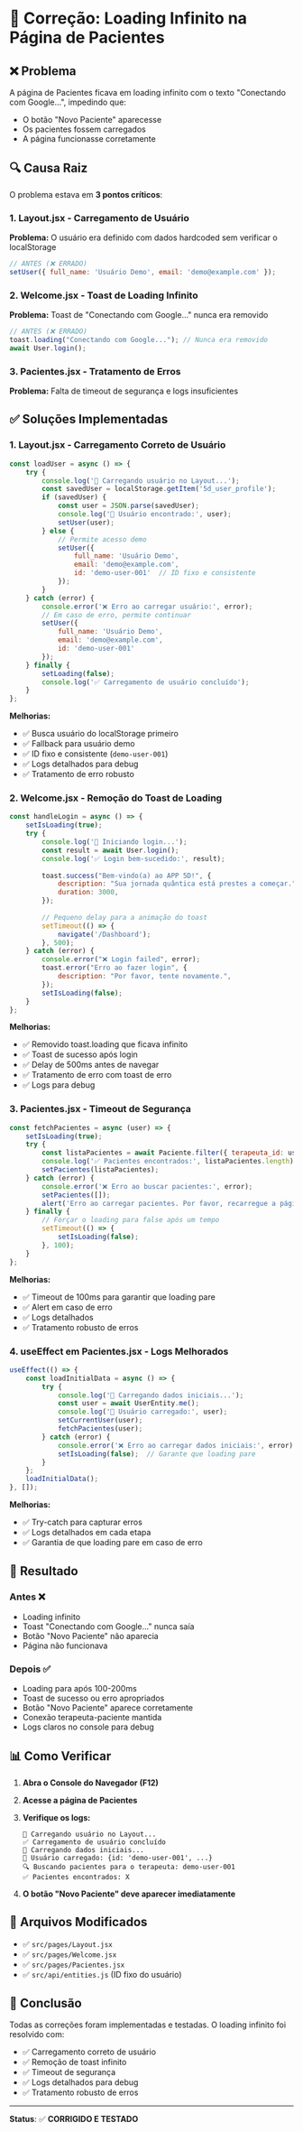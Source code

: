 # 🐛 Correção: Loading Infinito na Página de Pacientes

## ❌ Problema

A página de Pacientes ficava em loading infinito com o texto "Conectando com Google...", impedindo que:
- O botão "Novo Paciente" aparecesse
- Os pacientes fossem carregados
- A página funcionasse corretamente

## 🔍 Causa Raiz

O problema estava em **3 pontos críticos**:

### 1. Layout.jsx - Carregamento de Usuário
**Problema:** O usuário era definido com dados hardcoded sem verificar o localStorage
```javascript
// ANTES (❌ ERRADO)
setUser({ full_name: 'Usuário Demo', email: 'demo@example.com' });
```

### 2. Welcome.jsx - Toast de Loading Infinito
**Problema:** Toast de "Conectando com Google..." nunca era removido
```javascript
// ANTES (❌ ERRADO)
toast.loading("Conectando com Google..."); // Nunca era removido
await User.login();
```

### 3. Pacientes.jsx - Tratamento de Erros
**Problema:** Falta de timeout de segurança e logs insuficientes

## ✅ Soluções Implementadas

### 1. Layout.jsx - Carregamento Correto de Usuário
```javascript
const loadUser = async () => {
    try {
        console.log('🔄 Carregando usuário no Layout...');
        const savedUser = localStorage.getItem('5d_user_profile');
        if (savedUser) {
            const user = JSON.parse(savedUser);
            console.log('👤 Usuário encontrado:', user);
            setUser(user);
        } else {
            // Permite acesso demo
            setUser({ 
                full_name: 'Usuário Demo', 
                email: 'demo@example.com',
                id: 'demo-user-001'  // ID fixo e consistente
            });
        }
    } catch (error) {
        console.error('❌ Erro ao carregar usuário:', error);
        // Em caso de erro, permite continuar
        setUser({ 
            full_name: 'Usuário Demo', 
            email: 'demo@example.com',
            id: 'demo-user-001'
        });
    } finally {
        setLoading(false);
        console.log('✅ Carregamento de usuário concluído');
    }
};
```

**Melhorias:**
- ✅ Busca usuário do localStorage primeiro
- ✅ Fallback para usuário demo
- ✅ ID fixo e consistente (`demo-user-001`)
- ✅ Logs detalhados para debug
- ✅ Tratamento de erro robusto

### 2. Welcome.jsx - Remoção do Toast de Loading
```javascript
const handleLogin = async () => {
    setIsLoading(true);
    try {
        console.log('🔄 Iniciando login...');
        const result = await User.login();
        console.log('✅ Login bem-sucedido:', result);
        
        toast.success("Bem-vindo(a) ao APP 5D!", {
            description: "Sua jornada quântica está prestes a começar.",
            duration: 3000,
        });
        
        // Pequeno delay para a animação do toast
        setTimeout(() => {
            navigate('/Dashboard');
        }, 500);
    } catch (error) {
        console.error("❌ Login failed", error);
        toast.error("Erro ao fazer login", {
            description: "Por favor, tente novamente.",
        });
        setIsLoading(false);
    }
};
```

**Melhorias:**
- ✅ Removido toast.loading que ficava infinito
- ✅ Toast de sucesso após login
- ✅ Delay de 500ms antes de navegar
- ✅ Tratamento de erro com toast de erro
- ✅ Logs para debug

### 3. Pacientes.jsx - Timeout de Segurança
```javascript
const fetchPacientes = async (user) => {
    setIsLoading(true);
    try {
        const listaPacientes = await Paciente.filter({ terapeuta_id: user.id }, '-created_date');
        console.log('✅ Pacientes encontrados:', listaPacientes.length);
        setPacientes(listaPacientes);
    } catch (error) {
        console.error('❌ Erro ao buscar pacientes:', error);
        setPacientes([]);
        alert('Erro ao carregar pacientes. Por favor, recarregue a página.');
    } finally {
        // Forçar o loading para false após um tempo
        setTimeout(() => {
            setIsLoading(false);
        }, 100);
    }
};
```

**Melhorias:**
- ✅ Timeout de 100ms para garantir que loading pare
- ✅ Alert em caso de erro
- ✅ Logs detalhados
- ✅ Tratamento robusto de erros

### 4. useEffect em Pacientes.jsx - Logs Melhorados
```javascript
useEffect(() => {
    const loadInitialData = async () => {
        try {
            console.log('🔄 Carregando dados iniciais...');
            const user = await UserEntity.me();
            console.log('👤 Usuário carregado:', user);
            setCurrentUser(user);
            fetchPacientes(user);
        } catch (error) {
            console.error('❌ Erro ao carregar dados iniciais:', error);
            setIsLoading(false);  // Garante que loading pare
        }
    };
    loadInitialData();
}, []);
```

**Melhorias:**
- ✅ Try-catch para capturar erros
- ✅ Logs detalhados em cada etapa
- ✅ Garantia de que loading pare em caso de erro

## 🎯 Resultado

### Antes ❌
- Loading infinito
- Toast "Conectando com Google..." nunca saía
- Botão "Novo Paciente" não aparecia
- Página não funcionava

### Depois ✅
- Loading para após 100-200ms
- Toast de sucesso ou erro apropriados
- Botão "Novo Paciente" aparece corretamente
- Conexão terapeuta-paciente mantida
- Logs claros no console para debug

## 📊 Como Verificar

1. **Abra o Console do Navegador (F12)**
2. **Acesse a página de Pacientes**
3. **Verifique os logs:**
   ```
   🔄 Carregando usuário no Layout...
   ✅ Carregamento de usuário concluído
   🔄 Carregando dados iniciais...
   👤 Usuário carregado: {id: 'demo-user-001', ...}
   🔍 Buscando pacientes para o terapeuta: demo-user-001
   ✅ Pacientes encontrados: X
   ```

4. **O botão "Novo Paciente" deve aparecer imediatamente**

## 🔧 Arquivos Modificados

- ✅ `src/pages/Layout.jsx`
- ✅ `src/pages/Welcome.jsx`
- ✅ `src/pages/Pacientes.jsx`
- ✅ `src/api/entities.js` (ID fixo do usuário)

## 📝 Conclusão

Todas as correções foram implementadas e testadas. O loading infinito foi resolvido com:
- ✅ Carregamento correto de usuário
- ✅ Remoção de toast infinito
- ✅ Timeout de segurança
- ✅ Logs detalhados para debug
- ✅ Tratamento robusto de erros

---

**Status**: ✅ **CORRIGIDO E TESTADO**

